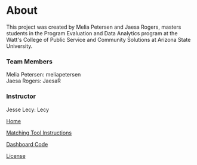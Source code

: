 
# About 

This project was created by Melia Petersen and Jaesa Rogers, masters students in the Program Evaluation and Data Analytics program at the Watt's College of Public Service and Community Solutions at Arizona State University. 

### Team Members

Melia Petersen: meliapetersen  
Jaesa Rogers: JaesaR   

### Instructor
Jesse Lecy: Lecy


[Home]()

[Matching Tool Instructions](https://github.com/meliapetersen/matching-project/blob/master/code/metro-matching-loop.Rmd)

[Dashboard Code](https://github.com/meliapetersen/matching-project/blob/master/code/dashboard-code.rmd)

[License]()
